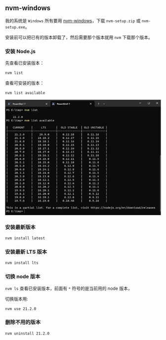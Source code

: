## nvm-windows

我的系统是 `Windows` 所有要用 [nvm-windows](https://github.com/coreybutler/nvm-windows)，下载 `nvm-setup.zip` 或 `nvm-setup.exe`。

安装前可以把已有的版本卸载了，然后需要那个版本就用 `nvm` 下载那个版本。

### 安装 Node.js

先查看已安装版本：

```bash
nvm list
```

查看可安装的版本：

```bash
nvm list available
```

![nvm_001](images/nvm_001.png)

### 安装最新版本

```bash
nvm install latest
```

### 安装最新 LTS 版本

```bash
nvm install lts
```

### 切换 node 版本

`nvm ls` 查看已安装版本，前面有 `*` 符号的是当前用的 node 版本，

切换版本用:

```bash
nvm use 21.2.0
```

### 删除不用的版本

```bash
nvm uninstall 21.2.0
```

